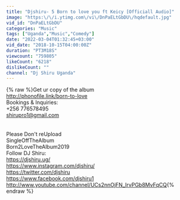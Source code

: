 ```yaml
---
title: "Djshiru- 5 Born to love you ft Keicy [Officiall Audio]"
image: "https:\/\/i.ytimg.com\/vi\/DnPaELtGbDU\/hqdefault.jpg"
vid_id: "DnPaELtGbDU"
categories: "Music"
tags: ["Uganda","Music","Comedy"]
date: "2022-03-04T01:32:45+03:00"
vid_date: "2018-10-15T04:00:00Z"
duration: "PT3M18S"
viewcount: "759805"
likeCount: "6218"
dislikeCount: ""
channel: "Dj Shiru Uganda"
---
```

{% raw %}Get ur copy of the album <br /><a rel="nofollow" target="blank" href="http://phonofile.link/born-to-love">http://phonofile.link/born-to-love</a><br />Bookings &amp; Inquiries:<br />+256 776578495<br />shirupro1@gmail.com<br /><br /><br />Please Don't reUpload<br />SingleOffTheAlbum<br />Born2LoveTheAlbum2019<br />Follow DJ Shiru:<br /><a rel="nofollow" target="blank" href="https://djshiru.ug/">https://djshiru.ug/</a><br /><a rel="nofollow" target="blank" href="https://www.instagram.com/djshiru/">https://www.instagram.com/djshiru/</a><br /><a rel="nofollow" target="blank" href="https://twitter.com/djshiru">https://twitter.com/djshiru</a><br /><a rel="nofollow" target="blank" href="https://www.facebook.com/djshiru1">https://www.facebook.com/djshiru1</a><br /><a rel="nofollow" target="blank" href="http://www.youtube.com/channel/UCs2nnOjFN_IrvPGb8MvFqCQ">http://www.youtube.com/channel/UCs2nnOjFN_IrvPGb8MvFqCQ</a>{% endraw %}
